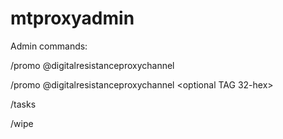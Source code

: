 # mtproxyadmin


Admin commands:

/promo @digitalresistanceproxychannel 

/promo @digitalresistanceproxychannel <optional TAG 32-hex>

/tasks

/wipe
